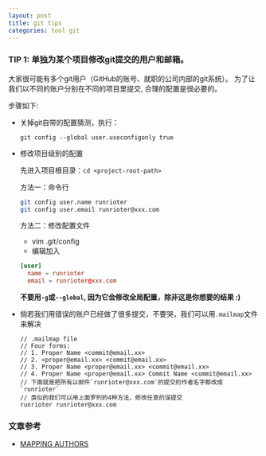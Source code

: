 ```yaml
---
layout: post
title: git tips
categories: tool git
---
```


### TIP 1: 单独为某个项目修改git提交的用户和邮箱。

大家很可能有多个git用户（GitHub的账号、就职的公司内部的git系统）。
为了让我们以不同的账户分别在不同的项目里提交, 合理的配置是很必要的。

步骤如下:

  * 关掉git自带的配置猜测，执行：

    ```
    git config --global user.useconfigonly true
    ```

  * 修改项目级别的配置

    先进入项目根目录：`cd <project-root-path>`

    方法一：命令行

    ```bash
    git config user.name runrioter
    git config user.email runrioter@xxx.com
    ```

    方法二：修改配置文件

    * vim .git/config
    * 编辑加入

    ```toml
    [user]
      name = runrioter
      email = runrioter@xxx.com
    ```

    **不要用`-g`或`--global`, 因为它会修改全局配置，除非这是你想要的结果 :)**

  * 倘若我们用错误的账户已经做了很多提交，不要哭，我们可以用`.mailmap`文件来解决

    ```
    // .mailmap file
    // Four forms:
    // 1. Proper Name <commit@email.xx>
    // 2. <proper@email.xx> <commit@email.xx>
    // 3. Proper Name <proper@email.xx> <commit@email.xx>
    // 4. Proper Name <proper@email.xx> Commit Name <commit@email.xx>
    // 下面就是把所有以邮件`runrioter@xxx.com`的提交的作者名字都改成`runrioter`
    // 类似的我们可以用上面罗列的4种方法，修改任意的误提交
    runrioter runrioter@xxx.com
    ```

### 文章参考

* [MAPPING AUTHORS](https://git-scm.com/docs/git-check-mailmap#_mapping_authors)